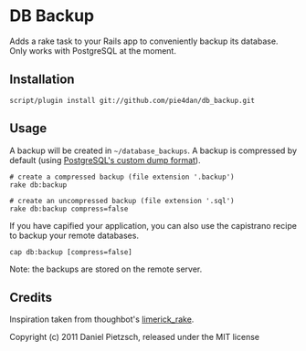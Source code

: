# DB Backup

Adds a rake task to your Rails app to conveniently backup its database.  
Only works with PostgreSQL at the moment.

## Installation

	script/plugin install git://github.com/pie4dan/db_backup.git

## Usage

A backup will be created in `~/database_backups`. A backup is compressed by default (using [PostgreSQL's custom dump format](http://www.postgresql.org/docs/8.4/static/backup-dump.html "PostgreSQL: Documentation: Manuals: PostgreSQL 8.4: SQL Dump")).

	# create a compressed backup (file extension '.backup')
	rake db:backup
	
	# create an uncompressed backup (file extension '.sql')
	rake db:backup compress=false
	
If you have capified your application, you can also use the capistrano recipe to backup your remote databases.

	cap db:backup [compress=false]
	
Note: the backups are stored on the remote server.

## Credits

Inspiration taken from thoughbot's [limerick\_rake](https://github.com/thoughtbot/limerick_rake).


Copyright (c) 2011 Daniel Pietzsch, released under the MIT license